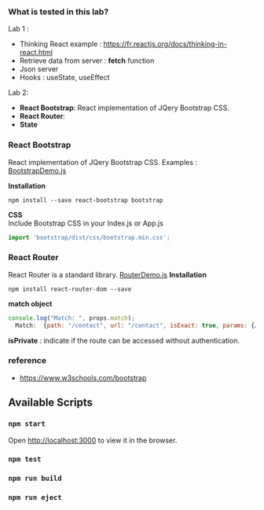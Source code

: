 ### What is tested in this lab?
Lab 1 :
 * Thinking React example : https://fr.reactjs.org/docs/thinking-in-react.html
 * Retrieve data from server : **fetch** function
 * Json server
 * Hooks : useState, useEffect

Lab 2:
 * **React Bootstrap**: React implementation of JQery Bootstrap CSS.
 * **React Router**: 
 * **State**

### React Bootstrap
React implementation of JQery Bootstrap CSS. Examples : [BootstrapDemo.js](../reactjs-lab2/src/BootstrapDemo.js)

**Installation** 
~~~
npm install --save react-bootstrap bootstrap
~~~

**CSS**  
Include Bootstrap CSS in your Index.js or App.js  
~~~javascript
import 'bootstrap/dist/css/bootstrap.min.css';
~~~  

### React Router
React Router is a standard library.  [RouterDemo.js](../reactjs-lab2/src/RouterDemo.js)
**Installation**
~~~
npm install react-router-dom --save
~~~

**match object**
~~~javascript  
console.log("Match: ", props.match);
  Match:  {path: "/contact", url: "/contact", isExact: true, params: {…}}
~~~

**isPrivate** : indicate if the route can be accessed without authentication.


### reference
 * https://www.w3schools.com/bootstrap

 
## Available Scripts

### `npm start`
Open [http://localhost:3000](http://localhost:3000) to view it in the browser.

### `npm test`

### `npm run build`

### `npm run eject`
